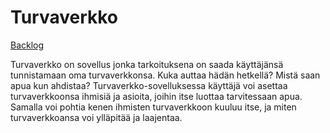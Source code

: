 # Turvaverkko

[Backlog](https://helsinkifi-my.sharepoint.com/personal/xvixvi_ad_helsinki_fi/_layouts/15/WopiFrame.aspx?sourcedoc=%7B940a355a-756f-40c0-970f-b1d89a5e1277%7D&action=view)

Turvaverkko on sovellus jonka tarkoituksena on saada käyttäjänsä tunnistamaan oma turvaverkkonsa.
Kuka auttaa hädän hetkellä? Mistä saan apua kun ahdistaa? Turvaverkko-sovelluksessa käyttäjä voi 
asettaa turvaverkkoonsa ihmisiä ja asioita, joihin itse luottaa tarvitessaan apua. Samalla voi
pohtia kenen ihmisten turvaverkkoon kuuluu itse, ja miten turvaverkkoansa voi ylläpitää ja laajentaa.
